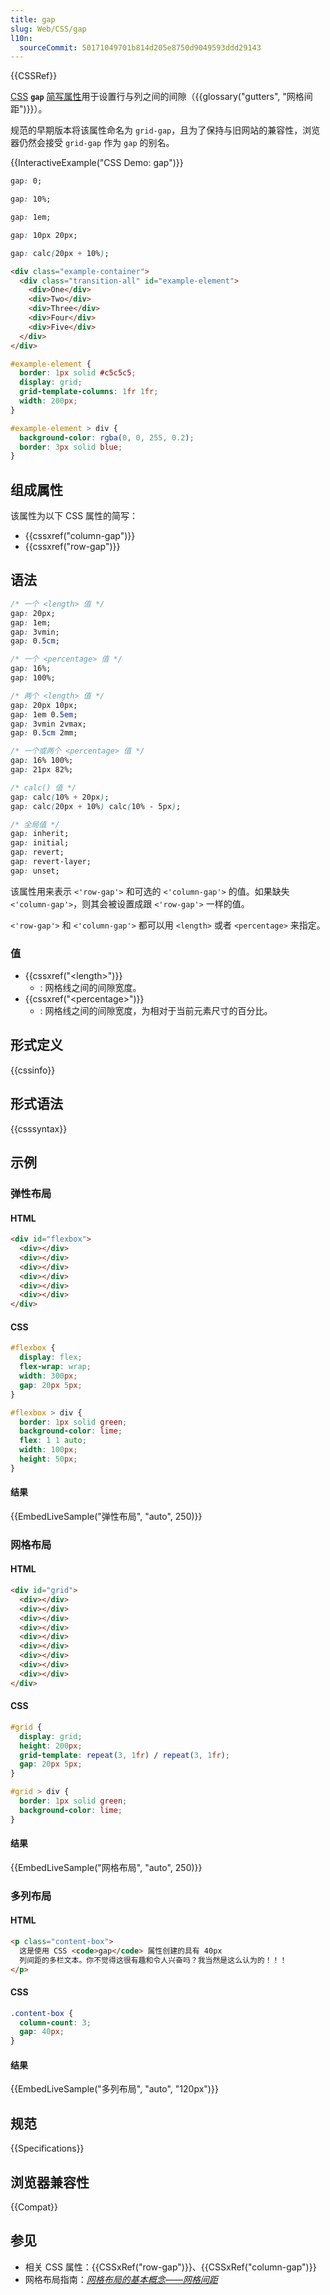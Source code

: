 ```yaml
---
title: gap
slug: Web/CSS/gap
l10n:
  sourceCommit: 50171049701b814d205e8750d9049593ddd29143
---
```


{{CSSRef}}

[CSS](/zh-CN/docs/Web/CSS) **`gap`** [简写属性](/zh-CN/docs/Web/CSS/Shorthand_properties)用于设置行与列之间的间隙（{{glossary("gutters", "网格间距")}}）。

规范的早期版本将该属性命名为 `grid-gap`，且为了保持与旧网站的兼容性，浏览器仍然会接受 `grid-gap` 作为 `gap` 的别名。

{{InteractiveExample("CSS Demo: gap")}}

```css interactive-example-choice
gap: 0;
```

```css interactive-example-choice
gap: 10%;
```

```css interactive-example-choice
gap: 1em;
```

```css interactive-example-choice
gap: 10px 20px;
```

```css interactive-example-choice
gap: calc(20px + 10%);
```

```html interactive-example
<div class="example-container">
  <div class="transition-all" id="example-element">
    <div>One</div>
    <div>Two</div>
    <div>Three</div>
    <div>Four</div>
    <div>Five</div>
  </div>
</div>
```

```css interactive-example
#example-element {
  border: 1px solid #c5c5c5;
  display: grid;
  grid-template-columns: 1fr 1fr;
  width: 200px;
}

#example-element > div {
  background-color: rgba(0, 0, 255, 0.2);
  border: 3px solid blue;
}
```

## 组成属性

该属性为以下 CSS 属性的简写：

- {{cssxref("column-gap")}}
- {{cssxref("row-gap")}}

## 语法

```css
/* 一个 <length> 值 */
gap: 20px;
gap: 1em;
gap: 3vmin;
gap: 0.5cm;

/* 一个 <percentage> 值 */
gap: 16%;
gap: 100%;

/* 两个 <length> 值 */
gap: 20px 10px;
gap: 1em 0.5em;
gap: 3vmin 2vmax;
gap: 0.5cm 2mm;

/* 一个或两个 <percentage> 值 */
gap: 16% 100%;
gap: 21px 82%;

/* calc() 值 */
gap: calc(10% + 20px);
gap: calc(20px + 10%) calc(10% - 5px);

/* 全局值 */
gap: inherit;
gap: initial;
gap: revert;
gap: revert-layer;
gap: unset;
```

该属性用来表示 `<'row-gap'>` 和可选的 `<'column-gap'>` 的值。如果缺失 `<'column-gap'>`，则其会被设置成跟 `<'row-gap'>` 一样的值。

`<'row-gap'>` 和 `<'column-gap'>` 都可以用 `<length>` 或者 `<percentage>` 来指定。

### 值

- {{cssxref("&lt;length&gt;")}}
  - : 网格线之间的间隙宽度。
- {{cssxref("&lt;percentage&gt;")}}
  - : 网格线之间的间隙宽度，为相对于当前元素尺寸的百分比。

## 形式定义

{{cssinfo}}

## 形式语法

{{csssyntax}}

## 示例

### 弹性布局

#### HTML

```html
<div id="flexbox">
  <div></div>
  <div></div>
  <div></div>
  <div></div>
  <div></div>
  <div></div>
</div>
```

#### CSS

```css
#flexbox {
  display: flex;
  flex-wrap: wrap;
  width: 300px;
  gap: 20px 5px;
}

#flexbox > div {
  border: 1px solid green;
  background-color: lime;
  flex: 1 1 auto;
  width: 100px;
  height: 50px;
}
```

#### 结果

{{EmbedLiveSample("弹性布局", "auto", 250)}}

### 网格布局

#### HTML

```html
<div id="grid">
  <div></div>
  <div></div>
  <div></div>
  <div></div>
  <div></div>
  <div></div>
  <div></div>
  <div></div>
  <div></div>
</div>
```

#### CSS

```css
#grid {
  display: grid;
  height: 200px;
  grid-template: repeat(3, 1fr) / repeat(3, 1fr);
  gap: 20px 5px;
}

#grid > div {
  border: 1px solid green;
  background-color: lime;
}
```

#### 结果

{{EmbedLiveSample("网格布局", "auto", 250)}}

### 多列布局

#### HTML

```html
<p class="content-box">
  这是使用 CSS <code>gap</code> 属性创建的具有 40px
  列间距的多栏文本。你不觉得这很有趣和令人兴奋吗？我当然是这么认为的！！！
</p>
```

#### CSS

```css
.content-box {
  column-count: 3;
  gap: 40px;
}
```

#### 结果

{{EmbedLiveSample("多列布局", "auto", "120px")}}

## 规范

{{Specifications}}

## 浏览器兼容性

{{Compat}}

## 参见

- 相关 CSS 属性：{{CSSxRef("row-gap")}}、{{CSSxRef("column-gap")}}
- 网格布局指南：_[网格布局的基本概念——网格间距](/zh-CN/docs/Web/CSS/CSS_grid_layout/Basic_concepts_of_grid_layout#网格间距)_
